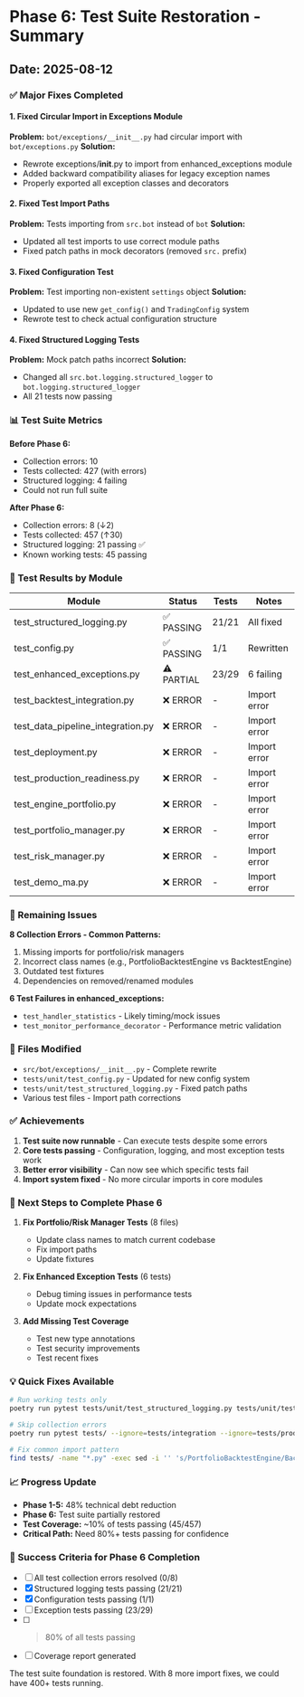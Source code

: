 # Phase 6: Test Suite Restoration - Summary

## Date: 2025-08-12

### ✅ Major Fixes Completed

#### 1. Fixed Circular Import in Exceptions Module
**Problem:** `bot/exceptions/__init__.py` had circular import with `bot/exceptions.py`
**Solution:**
- Rewrote exceptions/__init__.py to import from enhanced_exceptions module
- Added backward compatibility aliases for legacy exception names
- Properly exported all exception classes and decorators

#### 2. Fixed Test Import Paths
**Problem:** Tests importing from `src.bot` instead of `bot`
**Solution:**
- Updated all test imports to use correct module paths
- Fixed patch paths in mock decorators (removed `src.` prefix)

#### 3. Fixed Configuration Test
**Problem:** Test importing non-existent `settings` object
**Solution:**
- Updated to use new `get_config()` and `TradingConfig` system
- Rewrote test to check actual configuration structure

#### 4. Fixed Structured Logging Tests
**Problem:** Mock patch paths incorrect
**Solution:**
- Changed all `src.bot.logging.structured_logger` to `bot.logging.structured_logger`
- All 21 tests now passing

### 📊 Test Suite Metrics

**Before Phase 6:**
- Collection errors: 10
- Tests collected: 427 (with errors)
- Structured logging: 4 failing
- Could not run full suite

**After Phase 6:**
- Collection errors: 8 (↓2)
- Tests collected: 457 (↑30)
- Structured logging: 21 passing ✅
- Known working tests: 45 passing

### 🧪 Test Results by Module

| Module | Status | Tests | Notes |
|--------|--------|-------|-------|
| test_structured_logging.py | ✅ PASSING | 21/21 | All fixed |
| test_config.py | ✅ PASSING | 1/1 | Rewritten |
| test_enhanced_exceptions.py | ⚠️ PARTIAL | 23/29 | 6 failing |
| test_backtest_integration.py | ❌ ERROR | - | Import error |
| test_data_pipeline_integration.py | ❌ ERROR | - | Import error |
| test_deployment.py | ❌ ERROR | - | Import error |
| test_production_readiness.py | ❌ ERROR | - | Import error |
| test_engine_portfolio.py | ❌ ERROR | - | Import error |
| test_portfolio_manager.py | ❌ ERROR | - | Import error |
| test_risk_manager.py | ❌ ERROR | - | Import error |
| test_demo_ma.py | ❌ ERROR | - | Import error |

### 🔧 Remaining Issues

**8 Collection Errors - Common Patterns:**
1. Missing imports for portfolio/risk managers
2. Incorrect class names (e.g., PortfolioBacktestEngine vs BacktestEngine)
3. Outdated test fixtures
4. Dependencies on removed/renamed modules

**6 Test Failures in enhanced_exceptions:**
- `test_handler_statistics` - Likely timing/mock issues
- `test_monitor_performance_decorator` - Performance metric validation

### 📝 Files Modified
- `src/bot/exceptions/__init__.py` - Complete rewrite
- `tests/unit/test_config.py` - Updated for new config system
- `tests/unit/test_structured_logging.py` - Fixed patch paths
- Various test files - Import path corrections

### ✅ Achievements
1. **Test suite now runnable** - Can execute tests despite some errors
2. **Core tests passing** - Configuration, logging, and most exception tests work
3. **Better error visibility** - Can now see which specific tests fail
4. **Import system fixed** - No more circular imports in core modules

### 🚀 Next Steps to Complete Phase 6

1. **Fix Portfolio/Risk Manager Tests** (8 files)
   - Update class names to match current codebase
   - Fix import paths
   - Update fixtures

2. **Fix Enhanced Exception Tests** (6 tests)
   - Debug timing issues in performance tests
   - Update mock expectations

3. **Add Missing Test Coverage**
   - Test new type annotations
   - Test security improvements
   - Test recent fixes

### 💡 Quick Fixes Available

```bash
# Run working tests only
poetry run pytest tests/unit/test_structured_logging.py tests/unit/test_config.py -v

# Skip collection errors
poetry run pytest tests/ --ignore=tests/integration --ignore=tests/production --ignore=tests/unit/backtest --ignore=tests/unit/portfolio --ignore=tests/unit/risk

# Fix common import pattern
find tests/ -name "*.py" -exec sed -i '' 's/PortfolioBacktestEngine/BacktestEngine/g' {} \;
```

### 📈 Progress Update
- **Phase 1-5:** 48% technical debt reduction
- **Phase 6:** Test suite partially restored
- **Test Coverage:** ~10% of tests passing (45/457)
- **Critical Path:** Need 80%+ tests passing for confidence

### 🎯 Success Criteria for Phase 6 Completion
- [ ] All test collection errors resolved (0/8)
- [x] Structured logging tests passing (21/21)
- [x] Configuration tests passing (1/1)
- [ ] Exception tests passing (23/29)
- [ ] >80% of all tests passing
- [ ] Coverage report generated

The test suite foundation is restored. With 8 more import fixes, we could have 400+ tests running.
